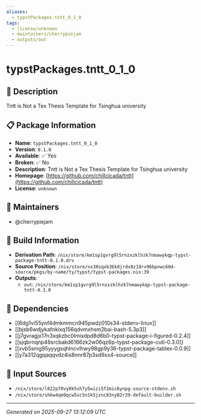 ```yaml
---
aliases:
  - typstPackages.tntt_0_1_0
tags:
  - license/unknown
  - maintainers/cherrypiejam
  - outputs/out
---
```


# typstPackages.tntt_0_1_0

## 📝 Description

Tntt is Not a Tex Thesis Template for Tsinghua university

## 📋 Package Information

- **Name**: `typstPackages.tntt_0_1_0`
- **Version**: `0.1.0`
- **Available**: ✅ Yes
- **Broken**: ✅ No
- **Description**: Tntt is Not a Tex Thesis Template for Tsinghua university
- **Homepage**: [https://github.com/chillcicada/tntt](https://github.com/chillcicada/tntt)
- **License**: `unknown`
## 👥 Maintainers

- @cherrypiejam


## 🔧 Build Information

- **Derivation Path**: `/nix/store/km1sp1gvrg9l5rnzxzklhzk7nmawykqp-typst-package-tntt-0.1.0.drv`
- **Source Position**: `/nix/store/ns30sqxb36k8jrds8z18rv96bpnwc60d-source/pkgs/by-name/ty/typst/typst-packages.nix:39`
- **Outputs**:
  - `out`:  `/nix/store/km1sp1gvrg9l5rnzxzklhzk7nmawykqp-typst-package-tntt-0.1.0`

## 🔗 Dependencies

- [[6dg1vi55ynf4dmkmmcn945pwdz010s34-stdenv-linux]]
- [[bjsb6wdjykafnkixq156qdvmxhsm2bai-bash-5.3p3]]
- [[j7gvragjx17n3xqkzbc0lmixdpd8d6b0-typst-package-i-figured-0.2.4]]
- [[sjqbrnqnp46srcbakd6166zk2w06qz6p-typst-package-cuti-0.3.0]]
- [[xvb5smg95yyygsqhlncvlhwy98gp9y36-typst-package-tablex-0.0.9]]
- [[y7a312qgqaqqvdz4is8nnr87p3sd9xx4-source]]

## 📁 Input Sources

- `/nix/store/l622p70vy8k5sh7y5wizi5f2mic6ynpg-source-stdenv.sh`
- `/nix/store/shkw4qm9qcw5sc5n1k5jznc83ny02r39-default-builder.sh`

---
*Generated on 2025-09-27 13:12:09 UTC*
